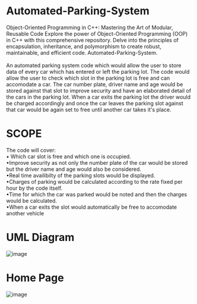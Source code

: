 # Automated-Parking-System
Object-Oriented Programming in C++: Mastering the Art of Modular, Reusable Code  Explore the power of Object-Oriented Programming (OOP) in C++ with this comprehensive repository. Delve into the principles of encapsulation, inheritance, and polymorphism to create robust, maintainable, and efficient code. 
Automated-Parking-System.<br />
<br />
An automated parking system code which would allow the user to store data of every car which has entered or left the parking lot. The code would allow the user to check which slot in the parking lot is free and can accomodate a car. The car number plate, driver name and age would be stored against that slot to improve security and have an elaborated detail of the cars in the parking lot. When a car exits the parking lot the driver would be charged accordingly and once the car leaves the parking slot against that car would be again set to free until another car takes it's place.

# SCOPE
The code will cover:<br />
• Which car slot is free and which one is occupied.<br />
•Improve security as not only the number plate of the car would be stored but the driver name and age would also be considered.<br />
•Real time availibilty of the parking slots would be displayed.<br />
•Charges of parking would be calculated according to the rate fixed per hour by the code itself.<br />
•Time for which the car was parked would be noted and then the charges would be calculated.<br />
•When a car exits the slot would automatically be free to accomodate another vehicle<br />

# UML Diagram
![image](https://github.com/maryamirfan18/Automated-Parking-System/assets/98476593/b5030782-ab0d-4414-8802-b5a25f5f63e2)

# Home Page
![image](https://github.com/maryamirfan18/Automated-Parking-System/assets/98476593/32a3e196-6259-403a-b9bc-085533df56ec)

